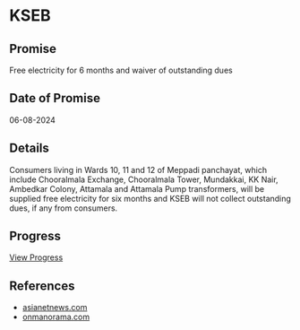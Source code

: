 # KSEB

## Promise

Free electricity for 6 months and waiver of outstanding dues

## Date of Promise

06-08-2024

## Details

Consumers living in Wards 10, 11 and 12 of Meppadi panchayat, which include Chooralmala Exchange, Chooralmala Tower, Mundakkai, KK Nair, Ambedkar Colony, Attamala and Attamala Pump transformers, will be supplied free electricity for six months and KSEB will not collect outstanding dues, if any from consumers.

## Progress

[View Progress](../progress/kseb.md)

## References

- [asianetnews.com](https://www.asianetnews.com/kerala-news/no-electricity-bill-for-kseb-customers-in-wayanad-landslide-area-for-2-months-electricity-minister-krishnankuttys-order-shshdl)
- [onmanorama.com](https://www.onmanorama.com/news/kerala/2024/08/06/kseb-supply-free-electricity-consumers-disaster-hit-areas-six-months.html)
